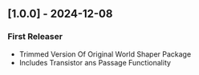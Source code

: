## [1.0.0] - 2024-12-08
### First Releaser
- Trimmed Version Of Original World Shaper Package
- Includes Transistor ans Passage Functionality